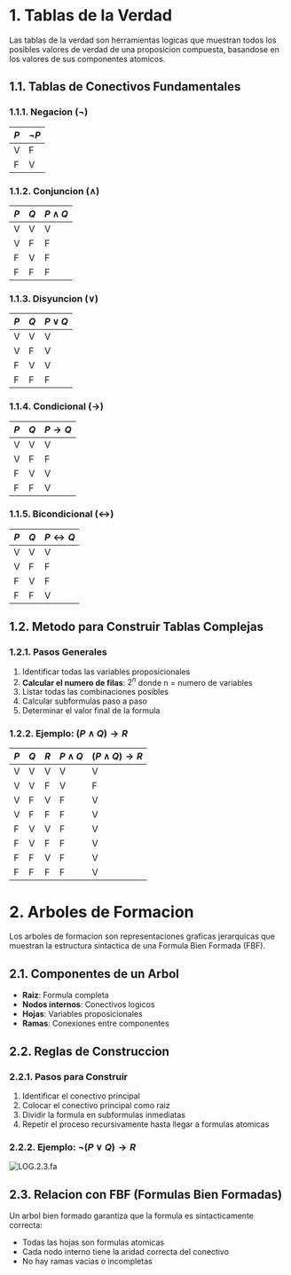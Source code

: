 # 1. Tablas de la Verdad

Las tablas de la verdad son herramientas logicas que muestran todos los posibles valores de verdad de una proposicion compuesta, basandose en los valores de sus componentes atomicos.

## 1.1. Tablas de Conectivos Fundamentales

### 1.1.1. Negacion ($\neg$)

| $P$ | $\neg P$ |
|-----|----------|
| V   | F        |
| F   | V        |

### 1.1.2. Conjuncion ($\wedge$)

| $P$ | $Q$ | $P \wedge Q$ |
|-----|-----|--------------|
| V   | V   | V            |
| V   | F   | F            |
| F   | V   | F            |
| F   | F   | F            |

### 1.1.3. Disyuncion ($\vee$)

| $P$ | $Q$ | $P \vee Q$ |
|-----|-----|------------|
| V   | V   | V          |
| V   | F   | V          |
| F   | V   | V          |
| F   | F   | F          |

### 1.1.4. Condicional ($\rightarrow$)

| $P$ | $Q$ | $P \rightarrow Q$ |
|-----|-----|-------------------|
| V   | V   | V                 |
| V   | F   | F                 |
| F   | V   | V                 |
| F   | F   | V                 |

### 1.1.5. Bicondicional ($\leftrightarrow$)

| $P$ | $Q$ | $P \leftrightarrow Q$ |
|-----|-----|-----------------------|
| V   | V   | V                     |
| V   | F   | F                     |
| F   | V   | F                     |
| F   | F   | V                     |

## 1.2. Metodo para Construir Tablas Complejas

### 1.2.1. Pasos Generales
1. Identificar todas las variables proposicionales
2. **Calcular el numero de filas**: $2^n$ donde n = numero de variables
3. Listar todas las combinaciones posibles
4. Calcular subformulas paso a paso
5. Determinar el valor final de la formula

### 1.2.2. Ejemplo: $(P \wedge Q) \rightarrow R$

| $P$ | $Q$ | $R$ | $P \wedge Q$ | $(P \wedge Q) \rightarrow R$ |
| --- | --- | --- | ------------ | ---------------------------- |
| V   | V   | V   | V            | V                            |
| V   | V   | F   | V            | F                            |
| V   | F   | V   | F            | V                            |
| V   | F   | F   | F            | V                            |
| F   | V   | V   | F            | V                            |
| F   | V   | F   | F            | V                            |
| F   | F   | V   | F            | V                            |
| F   | F   | F   | F            | V                            |

# 2. Arboles de Formacion

Los arboles de formacion son representaciones graficas jerarquicas que muestran la estructura sintactica de una Formula Bien Formada (FBF).
## 2.1. Componentes de un Arbol
- **Raiz**: Formula completa
- **Nodos internos**: Conectivos logicos
- **Hojas**: Variables proposicionales
- **Ramas**: Conexiones entre componentes

## 2.2. Reglas de Construccion
### 2.2.1. Pasos para Construir
1. Identificar el conectivo principal
2. Colocar el conectivo principal como raiz
3. Dividir la formula en subformulas inmediatas
4. Repetir el proceso recursivamente hasta llegar a formulas atomicas

### 2.2.2. Ejemplo: $\neg(P \vee Q) \rightarrow R$

![LOG.2.3.fa](LOG.2.3.fa.png)

## 2.3. Relacion con FBF (Formulas Bien Formadas)

Un arbol bien formado garantiza que la formula es sintacticamente correcta:
- Todas las hojas son formulas atomicas
- Cada nodo interno tiene la aridad correcta del conectivo
- No hay ramas vacias o incompletas

